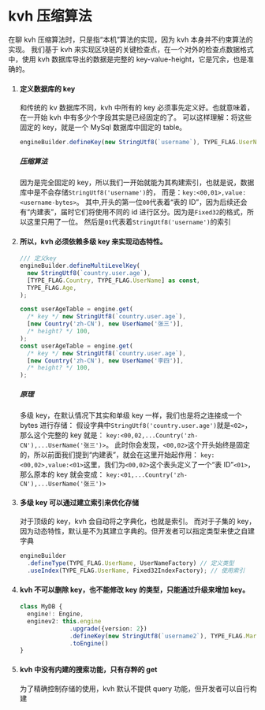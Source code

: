 # kvh 压缩算法

在聊 kvh 压缩算法时，只是指“本机”算法的实现，因为 kvh 本身并不约束算法的实现。
我们基于 kvh 来实现区块链的关键检查点，在一个对外的检查点数据格式中，使用 kvh 数据库导出的数据是完整的 key-value-height，它是冗余，也是准确的。

1. #### 定义数据库的 key

   和传统的 kv 数据库不同，kvh 中所有的 key 必须事先定义好。也就意味着，在一开始 kvh 中有多少个字段其实是已经固定的了。
   可以这样理解：将这些固定的 key，就是一个 MySql 数据库中固定的 table。

   ```ts
   engineBuilder.defineKey(new StringUtf8(`username`), TYPE_FLAG.UserName);
   ```

   ##### 压缩算法

   因为是完全固定的 key，所以我们一开始就能为其构建索引，也就是说，数据库中是不会存储`StringUtf8('username')`的，
   而是：`key:<00,01>,value:<username-bytes>`。
   其中,开头的第一位`00`代表着“表的 ID”，因为后续还会有“内建表”，届时它们将使用不同的 id 进行区分。因为是`Fixed32`的格式，所以这里只用了一位。
   然后是`01`代表着`StringUtf8('username')`的索引

1. #### 所以，kvh 必须依赖多级 key 来实现动态特性。

   ```ts
   /// 定义key
   engineBuilder.defineMultiLevelKey(
     new StringUtf8(`country.user.age`),
     [TYPE_FLAG.Country, TYPE_FLAG.UserName] as const,
     TYPE_FLAG.Age,
   );

   const userAgeTable = engine.get(
     /* key */ new StringUtf8(`country.user.age`),
     [new Country('zh-CN'), new UserName('张三')],
     /* height? */ 100,
   );
   const userAgeTable = engine.get(
     /* key */ new StringUtf8(`country.user.age`),
     [new Country('zh-CN'), new UserName('李四')],
     /* height? */ 100,
   );
   ```

   ##### 原理

   多级 key，在默认情况下其实和单级 key 一样，我们也是将之连接成一个 bytes 进行存储：
   假设字典中`StringUtf8('country.user.age')`就是`<02>`，那么这个完整的 key 就是：
   `key:<00,02,...Country('zh-CN'),...UserName('张三')>`。
   此时你会发现，`<00,02>`这个开头始终是固定的，所以前面我们提到“内建表”，就会在这里开始起作用：
   `key:<00,02>,value:<01>`这里，我们为`<00,02>`这个表头定义了一个“表 ID”`<01>`，那么原本的 key 就会变成：
   `key:<01,...Country('zh-CN'),...UserName('张三')>`

1. #### 多级 key 可以通过建立索引来优化存储

   对于顶级的 key，kvh 会自动将之字典化，也就是索引。
   而对于子集的 key，因为动态特性，默认是不为其建立字典的。但开发者可以指定类型来使之自建字典

   ```ts
   engineBuilder
     .defineType(TYPE_FLAG.UserName, UserNameFactory) // 定义类型
     .useIndex(TYPE_FLAG.UserName, Fixed32IndexFactory); // 使用索引
   ```

1. #### kvh 不可以删除 key，也不能修改 key 的类型，只能通过升级来增加 key。

   ```ts
   class MyDB {
     engine!: Engine,
     enginev2: this.engine
                 .upgrade({version: 2})
                 .defineKey(new StringUtf8(`username2`), TYPE_FLAG.MartianName)
                 .toEngine()
   }
   ```

1. #### kvh 中没有内建的搜索功能，只有存粹的 get
   为了精确控制存储的使用，kvh 默认不提供 query 功能，但开发者可以自行构建
